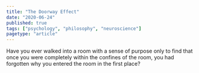 ```yaml
---
title: "The Doorway Effect"
date: "2020-06-24"
published: true
tags: ["psychology", "philosophy", "neuroscience"]
pagetype: "article"
---
```


Have you ever walked into a room with a sense of purpose only to find that once you were completely within the confines of the room, you had forgotten why you entered the room in the first place?